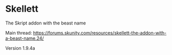 # Skellett
The Skript addon with the beast name

Main thread: https://forums.skunity.com/resources/skellett-the-addon-with-a-beast-name.24/

Version 1.9.4a
